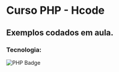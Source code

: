 # Curso PHP - Hcode

## Exemplos codados em aula.

### Tecnologia:
<img src="https://img.shields.io/badge/php-F7DF1E?style=for-the-badge&logo=php&logoColor=black" alt="PHP Badge" />